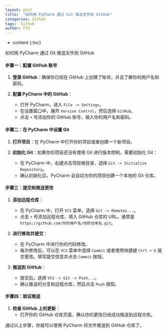 ```yaml
---
layout: post
title:  "如何用 PyCharm 通过 Git 推送文件到 GitHub"
categories: Github
tags:  Github
author: FTX
---
```


* content
{:toc}


如何用 PyCharm 通过 Git 推送文件到 GitHub
#### 步骤一：配置 GitHub 账号

1. **登录 GitHub**：确保你已经在 GitHub 上创建了账号，并且了解你的用户名和密码。

2. **配置 PyCharm 中的 GitHub**：
   - 打开 PyCharm，进入 `File -> Settings`。
   - 在设置窗口中，展开 `Version Control`，然后选择 `GitHub`。
   - 点击 `+` 号添加你的 GitHub 账号，输入你的用户名和密码。





#### 步骤二：在 PyCharm 中设置 Git

1. **打开项目**：在 PyCharm 中打开你的项目或者创建一个新项目。

2. **初始化 Git**：如果你的项目还没有使用 Git 进行版本控制，需要初始化 Git：
   - 在 PyCharm 中，右键点击项目根目录，选择 `Git -> Initialize Repository`。
   - 确认初始化后，PyCharm 会自动为你的项目创建一个本地的 Git 仓库。

#### 步骤三：提交和推送更改

1. **添加远程仓库**：
   - 在 PyCharm 中，打开 `VCS` 菜单，选择 `Git -> Remotes...`。
   - 点击 `+` 号添加远程仓库，填入 GitHub 仓库的 URL。通常是 `https://github.com/你的用户名/你的仓库名.git`。

2. **进行修改并提交**：
   - 在 PyCharm 中进行你的代码修改。
   - 每次修改后，可以在 `VCS` 菜单中选择 `Commit` 或者使用快捷键 `Ctrl + K` 提交更改。填写提交信息并点击 `Commit` 按钮。

3. **推送到 GitHub**：
   - 提交后，选择 `VCS -> Git -> Push...`。
   - 确认推送的分支和远程仓库，然后点击 `Push` 按钮。

#### 步骤四：验证推送

1. **检查 GitHub 上的更新**：
   - 打开你的 GitHub 仓库页面，确认你的更改已经成功推送到远程仓库。

通过以上步骤，你就可以使用 PyCharm 将文件推送到 GitHub 仓库了。
